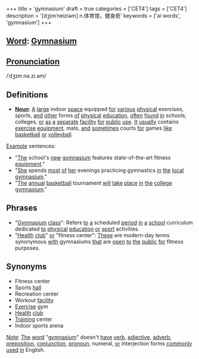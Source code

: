 +++
title = 'gymnasium'
draft = true
categories = ['CET4']
tags = ['CET4']
description = '[dʒimˈneiziəm] n.体育馆，健身房'
keywords = ['ai words', 'gymnasium']
+++

## [Word](/en/post/word/): [Gymnasium](/en/post/gymnasium/)

## [Pronunciation](/en/post/pronunciation/)
/ˈdʒɪm.nə.zi.əm/

## Definitions
- **[Noun](/en/post/noun/)**: [A](/en/post/a/) [large](/en/post/large/) indoor [space](/en/post/space/) equipped [for](/en/post/for/) [various](/en/post/various/) [physical](/en/post/physical/) exercises, sports, [and](/en/post/and/) [other](/en/post/other/) forms [of](/en/post/of/) [physical](/en/post/physical/) [education](/en/post/education/), [often](/en/post/often/) [found](/en/post/found/) [in](/en/post/in/) schools, colleges, [or](/en/post/or/) [as](/en/post/as/) [a](/en/post/a/) [separate](/en/post/separate/) [facility](/en/post/facility/) [for](/en/post/for/) [public](/en/post/public/) [use](/en/post/use/). [It](/en/post/it/) [usually](/en/post/usually/) contains [exercise](/en/post/exercise/) [equipment](/en/post/equipment/), mats, [and](/en/post/and/) [sometimes](/en/post/sometimes/) courts [for](/en/post/for/) games [like](/en/post/like/) [basketball](/en/post/basketball/) [or](/en/post/or/) [volleyball](/en/post/volleyball/).

[Example](/en/post/example/) sentences:
- "[The](/en/post/the/) school's [new](/en/post/new/) [gymnasium](/en/post/gymnasium/) features state-of-the-art fitness [equipment](/en/post/equipment/)."
- "[She](/en/post/she/) spends [most](/en/post/most/) [of](/en/post/of/) [her](/en/post/her/) evenings practicing gymnastics [in](/en/post/in/) [the](/en/post/the/) [local](/en/post/local/) [gymnasium](/en/post/gymnasium/)."
- "[The](/en/post/the/) [annual](/en/post/annual/) [basketball](/en/post/basketball/) tournament [will](/en/post/will/) [take](/en/post/take/) [place](/en/post/place/) [in](/en/post/in/) [the](/en/post/the/) [college](/en/post/college/) [gymnasium](/en/post/gymnasium/)."

## Phrases
- "[Gymnasium](/en/post/gymnasium/) [class](/en/post/class/)": Refers [to](/en/post/to/) [a](/en/post/a/) scheduled [period](/en/post/period/) [in](/en/post/in/) [a](/en/post/a/) [school](/en/post/school/) curriculum dedicated [to](/en/post/to/) [physical](/en/post/physical/) [education](/en/post/education/) [or](/en/post/or/) [sport](/en/post/sport/) activities.
- "[Health](/en/post/health/) [club](/en/post/club/)" [or](/en/post/or/) "fitness center": [These](/en/post/these/) are modern-day terms synonymous [with](/en/post/with/) gymnasiums [that](/en/post/that/) are [open](/en/post/open/) [to](/en/post/to/) [the](/en/post/the/) [public](/en/post/public/) [for](/en/post/for/) fitness purposes.
  
## Synonyms
- Fitness center
- Sports [hall](/en/post/hall/)
- Recreation center
- Workout [facility](/en/post/facility/)
- [Exercise](/en/post/exercise/) gym
- [Health](/en/post/health/) [club](/en/post/club/)
- [Training](/en/post/training/) center
- Indoor sports arena

[Note](/en/post/note/): [The](/en/post/the/) [word](/en/post/word/) "[gymnasium](/en/post/gymnasium/)" doesn't [have](/en/post/have/) [verb](/en/post/verb/), [adjective](/en/post/adjective/), [adverb](/en/post/adverb/), [preposition](/en/post/preposition/), [conjunction](/en/post/conjunction/), [pronoun](/en/post/pronoun/), numeral, [or](/en/post/or/) interjection forms [commonly](/en/post/commonly/) [used](/en/post/used/) [in](/en/post/in/) English.
